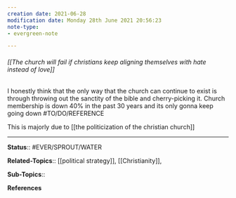 ```yaml
---
creation date: 2021-06-28
modification date: Monday 28th June 2021 20:56:23
note-type: 
- evergreen-note

---
```


###### [[The church will fail if christians keep aligning themselves with hate instead of love]]

I honestly think that the only way that the church can continue to exist is through throwing out the sanctity of the bible and cherry-picking it.  Church membership is down 40% in the past 30 years and its only gonna keep going down #TO/DO/REFERENCE 

This is majorly due to [[the politicization of the christian church]]

---

**Status**:: #EVER/SPROUT/WATER  

**Related-Topics**:: [[political strategy]], [[Christianity]], 
	
**Sub-Topics**::
	
**References**